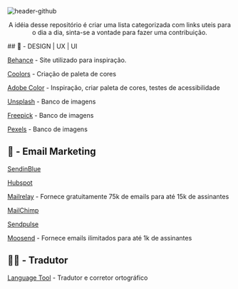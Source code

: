 ![header-github](https://user-images.githubusercontent.com/60391792/143162596-eb7ed145-a2eb-4eef-91d9-27f10a118c9c.png)
<p style="text-align:center;">A idéia desse repositório é criar uma lista categorizada com links uteis para o dia a dia, sinta-se a vontade para fazer uma contribuição.</p>
## 🎨 - DESIGN | UX | UI

[Behance](https://www.behance.net) - Site utilizado para inspiração.
 
[Coolors](https://coolors.co) - Criação de paleta de cores

[Adobe Color](https://color.adobe.com/) - Inspiração, criar paleta de cores, testes de acessibilidade

[Unsplash](https://unsplash.com/) - Banco de imagens

[Freepick](https://br.freepik.com/home) - Banco de imagens

[Pexels](https://www.pexels.com/pt-br/) - Banco de imagens


## 📧 - Email Marketing

[SendinBlue](https://pt.sendinblue.com/)

[Hubspot](https://br.hubspot.com/pricing/crm?hubs_content=br.hubspot.com%2F&hubs_content-cta=hsg-nav__link-active)

[Mailrelay](https://mailrelay.com) - Fornece gratuitamente 75k de emails para até 15k de assinantes

[MailChimp](https://mailchimp.com/pt-br/)

[Sendpulse](https://sendpulse.com/br)

[Moosend](https://moosend.com/pricing/) - Fornece emails ilimitados para até 1k de assinantes

## 👨‍🏫 - Tradutor
[Language Tool](https://languagetool.org/pt-BR) - Tradutor e corretor ortográfico
